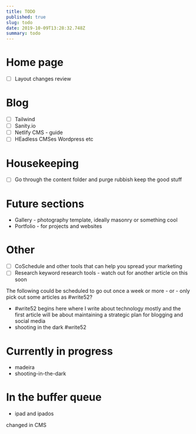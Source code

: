 ```yaml
---
title: TODO
published: true
slug: todo
date: 2019-10-09T13:28:32.748Z
summary: todo
---
```

# Home page
- [ ] Layout changes review 
# Blog
- [ ] Tailwind
- [ ] Sanity.io 
- [ ] Netlify CMS - guide
- [ ] HEadless CMSes Wordpress etc

# Housekeeping
- [ ] Go through the content folder and purge rubbish keep the good stuff 

# Future sections
* Gallery - photography template, ideally masonry or something cool
* Portfolio - for projects and websites

# Other
- [ ] CoSchedule and other tools that can help you spread your marketing
- [ ] Research keyword research tools - watch out for another article on this soon

The following could be scheduled to go out once a week or more - or - only pick out some articles as #write52?

- #write52 begins here where I write about technology mostly and the first article will be about maintaining a strategic plan for blogging and social media
- shooting in the dark #write52

# Currently in progress
- madeira
- shooting-in-the-dark

# In the buffer queue
- ipad and ipados

changed in CMS

